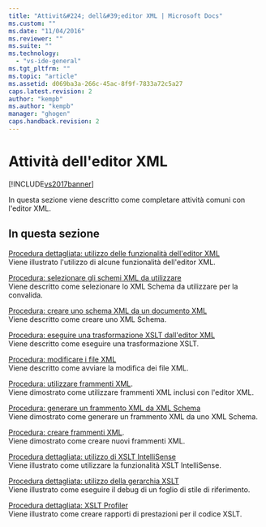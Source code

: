 ```yaml
---
title: "Attivit&#224; dell&#39;editor XML | Microsoft Docs"
ms.custom: ""
ms.date: "11/04/2016"
ms.reviewer: ""
ms.suite: ""
ms.technology: 
  - "vs-ide-general"
ms.tgt_pltfrm: ""
ms.topic: "article"
ms.assetid: d069ba3a-266c-45ac-8f9f-7833a72c5a27
caps.latest.revision: 2
author: "kempb"
ms.author: "kempb"
manager: "ghogen"
caps.handback.revision: 2
---
```

# Attivit&#224; dell&#39;editor XML
[!INCLUDE[vs2017banner](../code-quality/includes/vs2017banner.md)]

In questa sezione viene descritto come completare attività comuni con l'editor XML.  
  
## In questa sezione  
 [Procedura dettagliata: utilizzo delle funzionalità dell'editor XML](../xml-tools/walkthrough-using-xml-editor-features.md)  
 Viene illustrato l'utilizzo di alcune funzionalità dell'editor XML.  
  
 [Procedura: selezionare gli schemi XML da utilizzare](../xml-tools/how-to-select-the-xml-schemas-to-use.md)  
 Viene descritto come selezionare lo XML Schema da utilizzare per la convalida.  
  
 [Procedura: creare uno schema XML da un documento XML](../xml-tools/how-to-create-an-xml-schema-from-an-xml-document.md)  
 Viene descritto come creare uno XML Schema.  
  
 [Procedura: eseguire una trasformazione XSLT dall'editor XML](../xml-tools/how-to-execute-an-xslt-transformation-from-the-xml-editor.md)  
 Viene descritto come eseguire una trasformazione XSLT.  
  
 [Procedura: modificare i file XML](../xml-tools/how-to-edit-xml-files.md)  
 Viene descritto come avviare la modifica dei file XML.  
  
 [Procedura: utilizzare frammenti XML](../xml-tools/how-to-use-xml-snippets.md).  
 Viene dimostrato come utilizzare frammenti XML inclusi con l'editor XML.  
  
 [Procedura: generare un frammento XML da XML Schema](../xml-tools/how-to-generate-an-xml-snippet-from-an-xml-schema.md)  
 Viene dimostrato come generare un frammento XML da uno XML Schema.  
  
 [Procedura: creare frammenti XML](../xml-tools/how-to-create-xml-snippets.md).  
 Viene dimostrato come creare nuovi frammenti XML.  
  
 [Procedura dettagliata: utilizzo di XSLT IntelliSense](../xml-tools/walkthrough-using-xslt-intellisense.md)  
 Viene illustrato come utilizzare la funzionalità XSLT IntelliSense.  
  
 [Procedura dettagliata: utilizzo della gerarchia XSLT](../xml-tools/walkthrough-using-xslt-hierarchy.md)  
 Viene illustrato come eseguire il debug di un foglio di stile di riferimento.  
  
 [Procedura dettagliata: XSLT Profiler](../xml-tools/walkthrough-xslt-profiler.md)  
 Viene illustrato come creare rapporti di prestazioni per il codice XSLT.